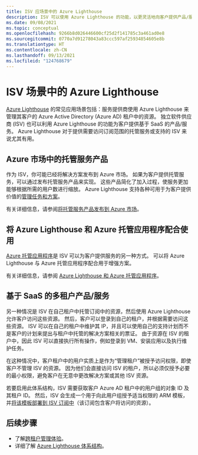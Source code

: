 ```yaml
---
title: ISV 应场景中的 Azure Lighthouse
description: ISV 可以使用 Azure Lighthouse 的功能，以更灵活地向客户提供产品/服务。
ms.date: 09/08/2021
ms.topic: conceptual
ms.openlocfilehash: 9266b8d026446600cf25d2f141785c3a461ad0e8
ms.sourcegitcommit: 0770a7d91278043a83ccc597af25934854605e8b
ms.translationtype: HT
ms.contentlocale: zh-CN
ms.lasthandoff: 09/13/2021
ms.locfileid: "124768679"
---
```

# <a name="azure-lighthouse-in-isv-scenarios"></a>ISV 场景中的 Azure Lighthouse

[Azure Lighthouse](../overview.md) 的常见应用场景包括：服务提供商使用 Azure Lighthouse 来管理其客户的 Azure Active Directory (Azure AD) 租户中的资源。 独立软件供应商 (ISV) 也可以利用 Azure Lighthouse 的功能为客户提供基于 SaaS 的产品/服务。 Azure Lighthouse 对于提供需要访问订阅范围的托管服务或支持的 ISV 来说尤其有用。

## <a name="managed-service-offers-in-azure-marketplace"></a>Azure 市场中的托管服务产品

作为 ISV，你可能已经将解决方案发布到 Azure 市场。 如果为客户提供托管服务，可以通过发布托管服务产品来实现。 这些产品简化了加入过程，使服务更加能够根据所需的用户数进行缩放。 Azure Lighthouse 支持各种可用于为客户提供价值的[管理任务和方案](cross-tenant-management-experience.md#enhanced-services-and-scenarios)。

有关详细信息，请参阅[将托管服务产品发布到 Azure 市场](../how-to/publish-managed-services-offers.md)。

## <a name="using-azure-lighthouse-with-azure-managed-applications"></a>将 Azure Lighthouse 和 Azure 托管应用程序配合使用

[Azure 托管应用程序](../../azure-resource-manager/managed-applications/overview.md)是 ISV 可以为客户提供服务的另一种方式。 可以将 Azure Lighthouse 与 Azure 托管应用程序配合用于增强方案。

有关详细信息，请参阅 [Azure Lighthouse 和 Azure 托管应用程序](managed-applications.md)。

## <a name="saas-based-multi-tenant-offerings"></a>基于 SaaS 的多租户产品/服务

另一种情况是 ISV 在自己租户中托管订阅中的资源，然后使用 Azure Lighthouse 允许客户访问这些资源。 然后，客户可以登录到自己的租户，并根据需要访问这些资源。 ISV 可以在自己的租户中维护其 IP，并且可以使用自己的支持计划而不是客户的计划来提出与租户中托管的解决方案相关的票证。 由于资源在 ISV 的租户中，因此 ISV 可以直接执行所有操作，例如登录到 VM、安装应用以及执行维护任务。

在这种情况中，客户租户中的用户实质上是作为“管理租户”被授予访问权限，即使客户不管理 ISV 的资源。 因为他们会直接访问 ISV 的租户，所以必须仅授予必要的最小权限，避免客户在无意中更改解决方案或其他 ISV 资源。

若要启用此体系结构，ISV 需要获取客户 Azure AD 租户中的用户组的对象 ID 及其租户 ID。 然后，ISV 会生成一个用于向此用户组授予适当权限的 ARM 模板，并[将该模板部署到 ISV 订阅中](../how-to/onboard-customer.md)（该订阅包含客户将访问的资源）。

## <a name="next-steps"></a>后续步骤

- 了解[跨租户管理体验](cross-tenant-management-experience.md)。
- 详细了解 [Azure Lighthouse 体系结构](architecture.md)。
